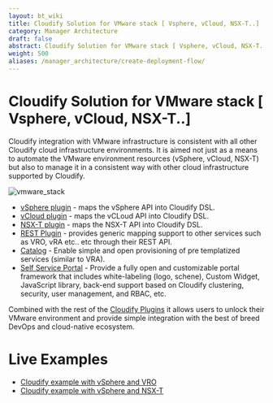 ```yaml
---
layout: bt_wiki
title: Cloudify Solution for VMware stack [ Vsphere, vCloud, NSX-T..]
category: Manager Architecture
draft: false
abstract: Cloudify Solution for VMware stack [ Vsphere, vCloud, NSX-T..]
weight: 500
aliases: /manager_architecture/create-deployment-flow/
---
```

 
# Cloudify Solution for VMware stack [ Vsphere, vCloud, NSX-T..]
Cloudify integration with VMware infrastructure is consistent with all other Cloudify cloud infrastructure environments. It is aimed not just as a means to automate the VMware environment resources (vSphere, vCloud, NSX-T)  but also to manage it in a consistent way with other cloud infrastructure supported by Cloudify. 
 
![vmware_stack]( /images/vmware_stack/vmware_stack.png )
 
* [vSphere plugin](https://docs.cloudify.co/latest/working_with/official_plugins/infrastructure/vsphere/) - maps the vSphere API into Cloudify DSL.
* [vCloud plugin](https://docs.cloudify.co/latest/working_with/official_plugins/infrastructure/vcloud/) - maps the vCLoud API into Cloudify DSL.
* [NSX-T plugin](https://docs.cloudify.co/latest/working_with/official_plugins/infrastructure/nsx-t/) - maps the NSX-T API into Cloudify DSL.
* [REST Plugin](https://docs.cloudify.co/latest/working_with/official_plugins/configuration/utilities/rest/) - provides generic mapping support to other services such as VRO, vRA etc.. etc through their REST API.
* [Catalog](https://docs.cloudify.co/latest/working_with/official_plugins/infrastructure/nsx-t/) - Enable simple and open provisioning of pre templatized services (similar to VRA).
* [Self Service Portal](https://docs.cloudify.co/latest/working_with/console/customization/) -  Provide a fully open and customizable portal framework that includes white-labeling (logo, schene), Custom Widget, JavaScript library, back-end support based on Cloudify clustering, security, user management, and RBAC, etc.

Combined with the rest of the [Cloudify Plugins](https://docs.cloudify.co/latest/working_with/official_plugins/) it allows users to unlock their VMware environment and provide simple integration with the best of breed DevOps and cloud-native ecosystem.

# Live Examples 
* [Cloudify example with vSphere and VRO](https://drive.google.com/file/d/1UrCeh4t1TFAX51HP553bz6_i1c9J9GFP/view)
* [Cloudify example with vSphere and NSX-T](https://vimeo.com/457711864)
